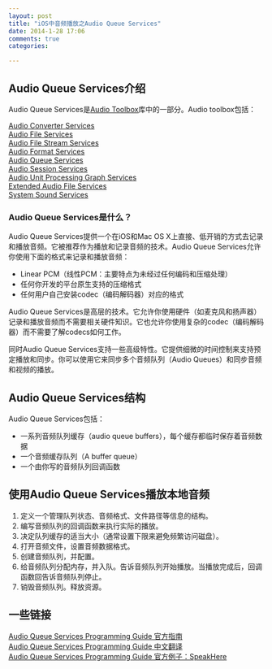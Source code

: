 ```yaml
---
layout: post
title: "iOS中音频播放之Audio Queue Services"
date: 2014-1-28 17:06
comments: true
categories: 

---
```


## Audio Queue Services介绍
Audio Queue Services是[Audio Toolbox](https://developer.apple.com/library/ios/documentation/MusicAudio/Reference/CAAudioTooboxRef/_index.html)库中的一部分。<!--more-->Audio toolbox包括：  

[Audio Converter Services](https://developer.apple.com/library/ios/documentation/MusicAudio/Reference/AudioConverterServicesReference/Reference/reference.html#//apple_ref/doc/uid/TP40007943)  
[Audio File Services](https://developer.apple.com/library/ios/documentation/MusicAudio/Reference/AudioFileConvertRef/Reference/reference.html#//apple_ref/doc/uid/TP40006072)  
[Audio File Stream Services](https://developer.apple.com/library/ios/documentation/MusicAudio/Reference/AudioStreamReference/Reference/reference.html#//apple_ref/doc/uid/TP40006162)  
[Audio Format Services](https://developer.apple.com/library/ios/documentation/AudioToolbox/Reference/AudioFormatServicesReference/Reference/reference.html#//apple_ref/doc/uid/TP40007286)  
[Audio Queue Services](https://developer.apple.com/library/ios/documentation/MusicAudio/Reference/AudioQueueReference/Reference/reference.html#//apple_ref/doc/uid/TP40005117)  
[Audio Session Services](https://developer.apple.com/library/ios/documentation/AudioToolbox/Reference/AudioSessionServicesReference/Reference/reference.html#//apple_ref/doc/uid/TP40007915)  
[Audio Unit Processing Graph Services](https://developer.apple.com/library/ios/documentation/AudioToolbox/Reference/AUGraphServicesReference/Reference/reference.html#//apple_ref/doc/uid/TP40007289)  
[Extended Audio File Services](https://developer.apple.com/library/ios/documentation/MusicAudio/Reference/ExtendedAudioFileServicesReference/Reference/reference.html#//apple_ref/doc/uid/TP40007912)  
[System Sound Services](https://developer.apple.com/library/ios/documentation/AudioToolbox/Reference/SystemSoundServicesReference/Reference/reference.html#//apple_ref/doc/uid/TP40007916)  


### Audio Queue Services是什么？
Audio Queue Services提供一个在iOS和Mac OS X上直接、低开销的方式去记录和播放音频。它被推荐作为播放和记录音频的技术。Audio Queue Services允许你使用下面的格式来记录和播放音频：  

* Linear PCM（线性PCM：主要特点为未经过任何编码和压缩处理）
* 任何你开发的平台原生支持的压缩格式
* 任何用户自己安装codec（编码解码器）对应的格式  


Audio Queue Services是高层的技术。它允许你使用硬件（如麦克风和扬声器）记录和播放音频而不需要相关硬件知识。它也允许你使用复杂的codec（编码解码器）而不需要了解codecs如何工作。   

同时Audio Queue Services支持一些高级特性。它提供细微的时间控制来支持预定播放和同步。你可以使用它来同步多个音频队列（Audio Queues）和同步音频和视频的播放。  


## Audio Queue Services结构

Audio Queue Services包括：  

* 一系列音频队列缓存（audio queue buffers），每个缓存都临时保存着音频数据
* 一个音频缓存队列（A buffer queue）
* 一个由你写的音频队列回调函数  



## 使用Audio Queue Services播放本地音频

1. 定义一个管理队列状态、音频格式、文件路径等信息的结构。
2. 编写音频队列的回调函数来执行实际的播放。
3. 决定队列缓存的适当大小（通常设置下限来避免频繁访问磁盘）。
4. 打开音频文件，设置音频数据格式。
5. 创建音频队列，并配置。
6. 给音频队列分配内存，并入队。告诉音频队列开始播放。当播放完成后，回调函数回告诉音频队列停止。
7. 销毁音频队列。释放资源。



## 一些链接
[Audio Queue Services Programming Guide 官方指南](https://developer.apple.com/library/ios/documentation/MusicAudio/Conceptual/AudioQueueProgrammingGuide/Introduction/Introduction.html#//apple_ref/doc/uid/TP40005343-CH1-SW1)  
[Audio Queue Services Programming Guide 中文翻译](http://blog.csdn.net/jiangyiaxiu/article/details/9190059)  
[Audio Queue Services Programming Guide 官方例子：SpeakHere](https://developer.apple.com/library/ios/samplecode/SpeakHere/Introduction/Intro.html)

 
